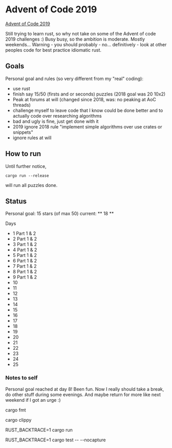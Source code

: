# Advent of Code 2019

[Advent of Code 2019](https://adventofcode.com/2019)

Still trying to learn rust, so why not take on some of the Advent of code 2019 challenges :)
Busy busy, so the ambition is moderate. Mostly weekends... 
Warning - you should probably - no... definitively - look at other peoples code for best practice idiomatic rust.

## Goals

Personal goal and rules (so very different from my "real" coding):
 
  * use rust
  * finish say 15/50 (firsts and or seconds) puzzles (2018 goal was 20 10x2)
  * Peak at forums at will (changed since 2018, was: no peaking at AoC threads)
  * challenge myself to leave code that I know could be done better and to actually code over researching algorithms
  * bad and ugly is fine, just get done with it
  * 2019 ignore 2018 rule "implement simple algorithms over use crates or snippets"
  * ignore rules at will

## How to run

Until further notice, 

    cargo run --release

will run all puzzles done. 

## Status

Personal goal: 15 stars (of max 50)
current: ** 18 **

Days

* 1     Part 1 & 2
* 2     Part 1 & 2
* 3     Part 1 & 2
* 4     Part 1 & 2
* 5     Part 1 & 2
* 6     Part 1 & 2
* 7     Part 1 & 2
* 8     Part 1 & 2
* 9     Part 1 & 2
* 10
* 11
* 12
* 13
* 14
* 15
* 16 
* 17
* 18
* 19 
* 20
* 21
* 22
* 23
* 24
* 25


### Notes to self

Personal goal reached at day 8! Been fun. Now I really should take a break, do other stuff during some evenings. And maybe return for more like next weekend if I got an urge :)

  cargo fmt


  cargo clippy


  RUST_BACKTRACE=1 cargo run

  
  RUST_BACKTRACE=1 cargo test -- --nocapture
